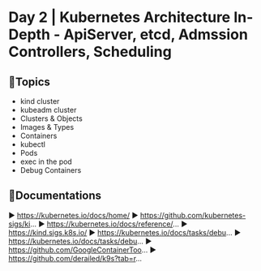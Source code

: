 # Day 2 | Kubernetes Architecture In-Depth - ApiServer, etcd, Admssion Controllers, Scheduling

## 💠Topics 
- kind cluster
- kubeadm cluster
- Clusters & Objects
- Images & Types
- Containers
- kubectl
- Pods
- exec in the pod
- Debug Containers

## 🔗Documentations 
► https://kubernetes.io/docs/home/
► https://github.com/kubernetes-sigs/ki...
► https://kubernetes.io/docs/reference/...
► https://kind.sigs.k8s.io/
► https://kubernetes.io/docs/tasks/debu...
► https://kubernetes.io/docs/tasks/debu...
► https://github.com/GoogleContainerToo...
► https://github.com/derailed/k9s?tab=r...
